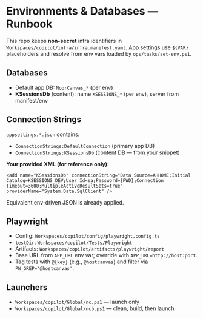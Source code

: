 # Environments & Databases — Runbook

This repo keeps **non-secret** infra identifiers in `Workspaces/copilot/infra/infra.manifest.yaml`.
App settings use `${VAR}` placeholders and resolve from env vars loaded by `ops/tasks/set-env.ps1`.

## Databases
- Default app DB: `NoorCanvas_*` (per env)
- **KSessionsDb** (content): name `KSESSIONS_*` (per env), server from manifest/env

## Connection Strings
`appsettings.*.json` contains:
- `ConnectionStrings:DefaultConnection` (primary app DB)
- `ConnectionStrings:KSessionsDb` (content DB — from your snippet)

**Your provided XML (for reference only):**
```
<add name="KSessionsDb" connectionString="Data Source=AHHOME;Initial Catalog=KSESSIONS_DEV;User Id=sa;Password={PWD};Connection Timeout=3600;MultipleActiveResultSets=true" providerName="System.Data.SqlClient" />
```
Equivalent env-driven JSON is already applied.

## Playwright
- Config: `Workspaces/copilot/config/playwright.config.ts`
- `testDir`: `Workspaces/copilot/Tests/Playwright`
- Artifacts: `Workspaces/copilot/artifacts/playwright/report`
- Base URL from `APP_URL` env var; override with `APP_URL=http://host:port`.
- Tag tests with `@{key}` (e.g., `@hostcanvas`) and filter via `PW_GREP='@hostcanvas'`.

## Launchers
- `Workspaces/copilot/Global/nc.ps1` — launch only
- `Workspaces/copilot/Global/ncb.ps1` — clean, build, then launch
